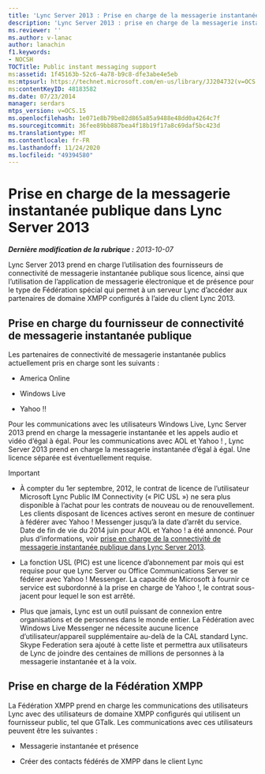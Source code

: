 ```yaml
---
title: 'Lync Server 2013 : Prise en charge de la messagerie instantanée publique'
description: 'Lync Server 2013 : prise en charge de la messagerie instantanée publique.'
ms.reviewer: ''
ms.author: v-lanac
author: lanachin
f1.keywords:
- NOCSH
TOCTitle: Public instant messaging support
ms:assetid: 1f45163b-52c6-4a78-b9c8-dfe3abe4e5eb
ms:mtpsurl: https://technet.microsoft.com/en-us/library/JJ204732(v=OCS.15)
ms:contentKeyID: 48183582
ms.date: 07/23/2014
manager: serdars
mtps_version: v=OCS.15
ms.openlocfilehash: 1e071e8b79be82d865a85a9488e48dd0a4264c7f
ms.sourcegitcommit: 36fee89bb887bea4f18b19f17a8c69daf5bc423d
ms.translationtype: MT
ms.contentlocale: fr-FR
ms.lasthandoff: 11/24/2020
ms.locfileid: "49394580"
---
```

# <a name="public-instant-messaging-support-in-lync-server-2013"></a>Prise en charge de la messagerie instantanée publique dans Lync Server 2013

<div data-xmlns="http://www.w3.org/1999/xhtml">

<div class="topic" data-xmlns="http://www.w3.org/1999/xhtml" data-msxsl="urn:schemas-microsoft-com:xslt" data-cs="https://msdn.microsoft.com/">

<div data-asp="https://msdn2.microsoft.com/asp">



</div>

<div id="mainSection">

<div id="mainBody">

<span> </span>

_**Dernière modification de la rubrique :** 2013-10-07_

Lync Server 2013 prend en charge l’utilisation des fournisseurs de connectivité de messagerie instantanée publique sous licence, ainsi que l’utilisation de l’application de messagerie électronique et de présence pour le type de Fédération spécial qui permet à un serveur Lync d’accéder aux partenaires de domaine XMPP configurés à l’aide du client Lync 2013.

<div>

## <a name="public-im-connectivity-provider-support"></a>Prise en charge du fournisseur de connectivité de messagerie instantanée publique

Les partenaires de connectivité de messagerie instantanée publics actuellement pris en charge sont les suivants :

  - America Online

  - Windows Live

  - Yahoo !\!

Pour les communications avec les utilisateurs Windows Live, Lync Server 2013 prend en charge la messagerie instantanée et les appels audio et vidéo d’égal à égal. Pour les communications avec AOL et Yahoo \! , Lync Server 2013 prend en charge la messagerie instantanée d’égal à égal. Une licence séparée est éventuellement requise.

<div>


> [!IMPORTANT]  
> <UL>
> <LI>
> <P>À compter du 1er septembre, 2012, le contrat de licence de l’utilisateur Microsoft Lync Public IM Connectivity (« PIC USL ») ne sera plus disponible à l’achat pour les contrats de nouveau ou de renouvellement. Les clients disposant de licences actives seront en mesure de continuer à fédérer avec Yahoo ! Messenger jusqu’à la date d’arrêt du service. Date de fin de vie du 2014 juin pour AOL et Yahoo ! a été annoncé. Pour plus d’informations, voir <A href="lync-server-2013-support-for-public-instant-messenger-connectivity.md">prise en charge de la connectivité de messagerie instantanée publique dans Lync Server 2013</A>.</P>
> <LI>
> <P>La fonction USL (PIC) est une licence d’abonnement par mois qui est requise pour que Lync Server ou Office Communications Server se fédérer avec Yahoo ! Messenger. La capacité de Microsoft à fournir ce service est subordonné à la prise en charge de Yahoo !, le contrat sous-jacent pour lequel le son est arrêté.</P>
> <LI>
> <P>Plus que jamais, Lync est un outil puissant de connexion entre organisations et de personnes dans le monde entier. La Fédération avec Windows Live Messenger ne nécessite aucune licence d’utilisateur/appareil supplémentaire au-delà de la CAL standard Lync. Skype Federation sera ajouté à cette liste et permettra aux utilisateurs de Lync de joindre des centaines de millions de personnes à la messagerie instantanée et à la voix.</P></LI></UL>



</div>

</div>

<div>

## <a name="xmpp-federation-support"></a>Prise en charge de la Fédération XMPP

La Fédération XMPP prend en charge les communications des utilisateurs Lync avec des utilisateurs de domaine XMPP configurés qui utilisent un fournisseur public, tel que GTalk. Les communications avec ces utilisateurs peuvent être les suivantes :

  - Messagerie instantanée et présence

  - Créer des contacts fédérés de XMPP dans le client Lync

</div>

</div>

<span> </span>

</div>

</div>

</div>

